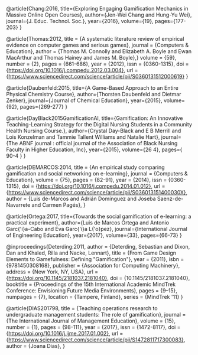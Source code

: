 @article{Chang:2016, 
title={Exploring Engaging Gamification Mechanics in Massive Online Open Courses}, 
author={Jen-Wei Chang and Hung-Yu Wei}, 
journal={J. Educ. Technol. Soc.}, 
year={2016}, 
volume={19}, 
pages={177-203} }


@article{Thomas:2012,
title = {A systematic literature review of empirical evidence on computer games and serious games},
journal = {Computers & Education},
author = {Thomas M. Connolly and Elizabeth A. Boyle and Ewan MacArthur and Thomas Hainey and James M. Boyle},}
volume = {59},
number = {2},
pages = {661-686},
year = {2012},
issn = {0360-1315},
doi = {https://doi.org/10.1016/j.compedu.2012.03.004},
url = {https://www.sciencedirect.com/science/article/pii/S0360131512000619} }

@article{Daubenfeld:2015, 
title={A Game-Based Approach to an Entire Physical Chemistry Course}, 
author={Thorsten Daubenfeld and Dietmar Zenker}, journal={Journal of Chemical Education}, 
year={2015}, 
volume={92}, 
pages={269-277} }

@article{DayBlack2015GamificationAI, 
title={Gamification: An Innovative Teaching-Learning Strategy for the Digital Nursing Students in a Community Health Nursing Course.}, 
author={Crystal Day-Black and E B Merrill and Lois Konzelman and Tammie Tallent Williams and Natalie Hart}, 
journal={The ABNF journal : official journal of the Association of Black Nursing Faculty in Higher Education, Inc}, 
year={2015}, 
volume={26 4}, 
pages={ 90-4 } }

@article{DEMARCOS:2014,
title = {An empirical study comparing gamification and social networking on e-learning},
journal = {Computers & Education},
volume = {75},
pages = {82-91},
year = {2014},
issn = {0360-1315},
doi = {https://doi.org/10.1016/j.compedu.2014.01.012},
url = {https://www.sciencedirect.com/science/article/pii/S036013151400030X},
author = {Luis de-Marcos and Adrián Domínguez and Joseba Saenz-de-Navarrete and Carmen Pagés},
}

@article{Ortega:2017, 
title={Towards the social gamification of e-learning: a practical experiment}, author={Luis de Marcos Ortega and Antonio Garc{\'i}a-Cabo and Eva Garc{\'i}a L{\'o}pez},
journal={International Journal of Engineering Education}, 
year={2017}, 
volume={33}, 
pages={66-73} }

@inproceedings{Deterding:2011,
author = {Deterding, Sebastian and Dixon, Dan and Khaled, Rilla and Nacke, Lennart},
title = {From Game Design Elements to Gamefulness: Defining "Gamification"},
year = {2011},
isbn = {9781450308168},
publisher = {Association for Computing Machinery},
address = {New York, NY, USA},
url = {https://doi.org/10.1145/2181037.2181040},
doi = {10.1145/2181037.2181040},
booktitle = {Proceedings of the 15th International Academic MindTrek Conference: Envisioning Future Media Environments},
pages = {9–15},
numpages = {7},
location = {Tampere, Finland},
series = {MindTrek '11}
}

@article{DIAS201798,
title = {Teaching operations research to undergraduate management students: The role of gamification},
journal = {The International Journal of Management Education},
volume = {15},
number = {1},
pages = {98-111},
year = {2017},
issn = {1472-8117},
doi = {https://doi.org/10.1016/j.ijme.2017.01.002},
url = {https://www.sciencedirect.com/science/article/pii/S1472811717300083},
author = {Joana Dias},
}